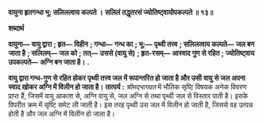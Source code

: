 **वायुना हृतगन्धा भू: सलिलत्वाय कल्पते ।** **सलिलं तद्धृतरसं ज्योतिष्ट्वायोपकल्पते ॥ १३॥** 

**शब्दार्थ** 

**वायुना—** **वायु द्वारा** **; हृत—** **विहीन** **; गन्धा—** **गन्ध का** **; भू:—** **पृथ्वी तत्त्व** **; सलिलत्वाय कल्पते—** **जल बन जाता है** **; सलिलम्—** **जल को** **; तत्—** **उससे (वायु से)** **; हृत-रसम्—** **आस्वाद गुण से रहित** **; ज्योतिष्ट्वाय उपकल्पते—** **अग्नि बन जाता है।** **.** 

**वायु द्वारा गन्ध-गुण से रहित होकर पृथ्वी तत्त्व जल में रूपान्तरित हो जाता है और उसी** **वायु से जल अपना स्वाद खोकर अग्नि में विलीन हो जाता है।** **तात्पर्य :** *श्रीमद्भागवत* में भौतिक सृष्टि विषयक अनेक विवरण प्राप्त हैं, जिसमें वायु आकाश से, अग्नि वायु से, जल अग्नि से तथा पृथ्वी जल से विस्तार पाती है। इसके विपरीत क्रम में सृष्टि समेट ली जाती है। इस तरह पृथ्वी उस जल में विलीन हो जाती है, जिससे वह उत्पन्न होती है और जल अग्नि में विलीन हो जाता है। 